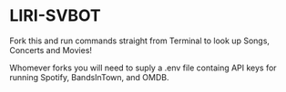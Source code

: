 # LIRI-SVBOT
Fork this and run commands straight from Terminal to look up Songs, Concerts and Movies!


Whomever forks you will need to suply a .env file containg API keys for running Spotify, BandsInTown, and OMDB. 